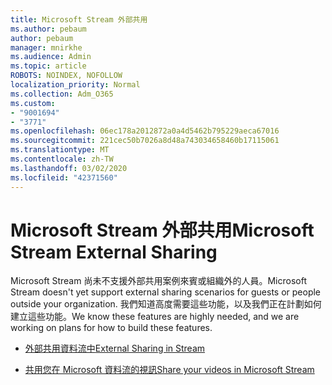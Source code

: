 ```yaml
---
title: Microsoft Stream 外部共用
ms.author: pebaum
author: pebaum
manager: mnirkhe
ms.audience: Admin
ms.topic: article
ROBOTS: NOINDEX, NOFOLLOW
localization_priority: Normal
ms.collection: Adm_O365
ms.custom:
- "9001694"
- "3771"
ms.openlocfilehash: 06ec178a2012872a0a4d5462b795229aeca67016
ms.sourcegitcommit: 221cec50b7026a8d48a743034658460b17115061
ms.translationtype: MT
ms.contentlocale: zh-TW
ms.lasthandoff: 03/02/2020
ms.locfileid: "42371560"
---
```

# <a name="microsoft-stream-external-sharing"></a><span data-ttu-id="75b39-102">Microsoft Stream 外部共用</span><span class="sxs-lookup"><span data-stu-id="75b39-102">Microsoft Stream External Sharing</span></span>

<span data-ttu-id="75b39-103">Microsoft Stream 尚未不支援外部共用案例來賓或組織外的人員。</span><span class="sxs-lookup"><span data-stu-id="75b39-103">Microsoft Stream doesn't yet support external sharing scenarios for guests or people outside your organization.</span></span> <span data-ttu-id="75b39-104">我們知道高度需要這些功能，以及我們正在計劃如何建立這些功能。</span><span class="sxs-lookup"><span data-stu-id="75b39-104">We know these features are highly needed, and we are working on plans for how to build these features.</span></span>

- [<span data-ttu-id="75b39-105">外部共用資料流中</span><span class="sxs-lookup"><span data-stu-id="75b39-105">External Sharing in Stream</span></span>](https://docs.microsoft.com/en-us/stream/portal-share-video#external-sharing)

- [<span data-ttu-id="75b39-106">共用您在 Microsoft 資料流的視訊</span><span class="sxs-lookup"><span data-stu-id="75b39-106">Share your videos in Microsoft Stream</span></span>](https://docs.microsoft.com/en-us/stream/portal-share-video)
